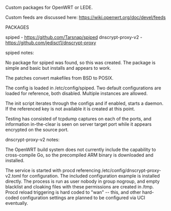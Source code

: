 Custom packages for OpenWRT or LEDE.

Custom feeds are discussed here:  https://wiki.openwrt.org/doc/devel/feeds

PACKAGES

spiped - https://github.com/Tarsnap/spiped
dnscrypt-proxy-v2 - https://github.com/jedisct1/dnscrypt-proxy

spiped notes:

No package for spiped was found, so this was created.  The package is simple and basic but installs and appears to work.

The patches convert makefiles from BSD to POSIX.

The config is loaded in /etc/config/spiped.  Two default configurations are loaded for reference, both disabled.  Multiple instances are allowed.

The init script iterates through the configs and if enabled, starts a daemon.  If the referenced key is not available it is created at this point.

Testing has consisted of tcpdump captures on each of the ports, and information in-the-clear is seen on server target port while it appears encrypted on the source port.

dnscrypt-proxy-v2 notes:

The OpenWRT build system does not currently include the capability to cross-compile Go, so the precompiled ARM binary is downloaded and installed.

The service is started with procd referencing /etc/config/dnscrypt-proxy-v2.toml for configuration.  The included configuration example is installed directly.  The process is run as user nobody in group nogroup, and empty blacklist and cloaking files with these permissions are created in /tmp.  Procd reload triggering is hard coded to "wan" -- this, and other hard-coded configuration settings are planned to be configured via UCI eventually.
